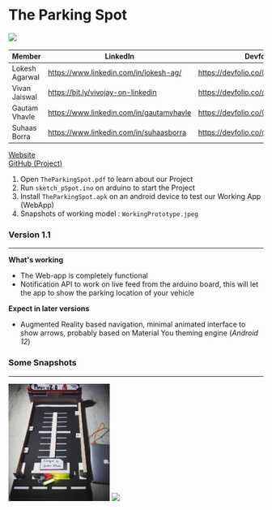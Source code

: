 # The Parking Spot

<img src="https://ucdc3c9407c2e14092349e154003.previews.dropboxusercontent.com/p/thumb/ABeKM5KQ6auPY63f72DAr14nsuDdS31kX1ZgqpxAoV84zzapHhC6n-z0QgbKAWb_0MZ3MCEipuXIIMg9jL6QPpJUnw4rjhcaSuHVr57T0VrrVxGhBUPu_mW1iKMcwvIo3JKE_VG6tQ1_ROLVVEgR7KIgJfXdybyn6VrH7rdfG-38IViW1ysUWRGd_D8E6LkxCa-DVhdnET345BPdHV5ZtJWRqp4rkZ7g9W_qiPqkG2XqJDSSsxuJj2elWjC3prlO2C5MPph5e7m8-gWXuQ_rRpuqVnEgbWkm7fOc5sAb3NQkQp-vz9DD8JjkzTEAPVE-08uZ8I-NCJ16-lnFqplvgHUq6ttVgn7cKThi6ufTMiQsEnOANjmnTrFNHAFU6-QSwMg/p.png" width="200" />

| Member | LinkedIn | Devfolio |
|-|-|-|
| Lokesh Agarwal | https://www.linkedin.com/in/lokesh-ag/ | https://devfolio.co/@LokeshAgarwal |
| Vivan Jaiswal | https://bit.ly/vivojay-on-linkedin | https://devfolio.co/@vivojay |
| Gautam Vhavle | https://www.linkedin.com/in/gautamvhavle | https://devfolio.co/@GautamVhavle |
| Suhaas Borra | https://www.linkedin.com/in/suhaasborra | https://devfolio.co/@suhaas_code |

[Website](https://gautamvhavle.wixsite.com/website)  
[GitHub (Project)](https://github.com/GautamVhavle/HACKHUB2022)  

1. Open `TheParkingSpot.pdf` to learn about our Project 
2. Run `sketch_pSpot.ino` on arduino to start the Project
3. Install `TheParkingSpot.apk` on an android device to test our Working App (WebApp)
4. Snapshots of working model : `WorkingPrototype.jpeg`


### Version 1.1
<hr>

**What's working**  
- The Web-app is completely functional
- Notification API to work on live feed from the arduino board, this will let the app to show the parking location of your vehicle  

**Expect in later versions**  
- Augmented Reality based navigation, minimal animated interface to show arrows, probably based on Material You theming engine (_Android 12_)


### Some Snapshots
<hr>

<img src="WorkingPrototype.jpeg" width="200" />
<img src="https://uc26e498fe59ca4f22a1b6aeb79b.previews.dropboxusercontent.com/p/thumb/ABf1iqkxGDtGngjgHUmef-V-_q69DrGbsWY-sTtRNgdVym08Ho_eVeHUsOFdaGy9VzAJ2fpyJKwEXJZOe_nZAZT_chFzDy1SBCxaEbLJTRqkxn5HfoK530jf8DvYblTTst8mBkYOvZTyeKAzMBwGvEYVDh509yV5Y0i_bc20bgzeg_XfgV6tNuREvCVh1poXDQlG7fYcoOPJVcUuymSKRQxC_b1I_ybx3Iz0lUbSHV7IA80fozK1IV1vo-_M7R-ZttcAZteFKgSimHwPcYtqeKLvZ-hLi8qr3obq2SWAFjigpeAmelbADmAhaqDnPFWSQujGKExmxWTLMo6lIO50G3r345xlddS4Q67SKSret4tIK4sJyjVG8DwoPyxN7rqyZIzWbYcIGFxPuWGd-HMwhLzUWlFV2cxEkf9QEgrtCVBpT_N8ijFwV4XCL6UVlSA6yUs/p.png" width="500" />
